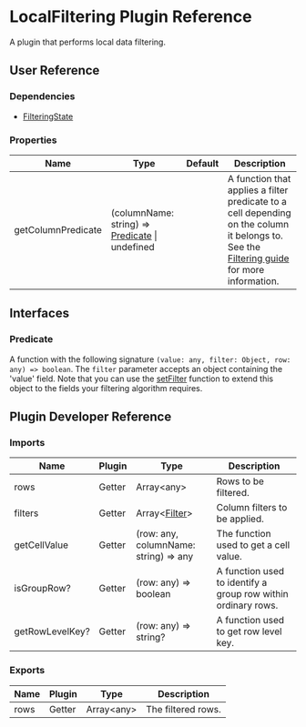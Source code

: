 # LocalFiltering Plugin Reference

A plugin that performs local data filtering.

## User Reference

### Dependencies

- [FilteringState](filtering-state.md)

### Properties

Name | Type | Default | Description
-----|------|---------|------------
getColumnPredicate | (columnName: string) => [Predicate](#predicate) &#124; undefined | | A function that applies a filter predicate to a cell depending on the column it belongs to. See the [Filtering guide](../guides/filtering.md#using-custom-filtering-algorithm) for more information.

## Interfaces

### <a name="predicate"></a>Predicate

A function with the following signature `(value: any, filter: Object, row: any) => boolean`. The `filter` parameter accepts an object containing the 'value' field. Note that you can use the [setFilter](table-filter-row.md#filter-cell-args) function to extend this object to the fields your filtering algorithm requires.

## Plugin Developer Reference

### Imports

Name | Plugin | Type | Description
-----|--------|------|------------
rows | Getter | Array&lt;any&gt; | Rows to be filtered.
filters | Getter | Array&lt;[Filter](filtering-state.md#filter)&gt; | Column filters to be applied.
getCellValue | Getter | (row: any, columnName: string) => any | The function used to get a cell value.
isGroupRow? | Getter | (row: any) => boolean | A function used to identify a group row within ordinary rows.
getRowLevelKey? | Getter | (row: any) => string? | A function used to get row level key.

### Exports

Name | Plugin | Type | Description
-----|--------|------|------------
rows | Getter | Array&lt;any&gt; | The filtered rows.
